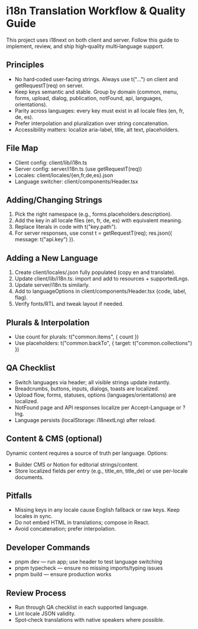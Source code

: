 # i18n Translation Workflow & Quality Guide

This project uses i18next on both client and server. Follow this guide to implement, review, and ship high‑quality multi‑language support.

## Principles

- No hard‑coded user‑facing strings. Always use t("…") on client and getRequestT(req) on server.
- Keep keys semantic and stable. Group by domain (common, menu, forms, upload, dialog, publication, notFound, api, languages, orientations).
- Parity across languages: every key must exist in all locale files (en, fr, de, es).
- Prefer interpolation and pluralization over string concatenation.
- Accessibility matters: localize aria-label, title, alt text, placeholders.

## File Map

- Client config: client/lib/i18n.ts
- Server config: server/i18n.ts (use getRequestT(req))
- Locales: client/locales/{en,fr,de,es}.json
- Language switcher: client/components/Header.tsx

## Adding/Changing Strings

1. Pick the right namespace (e.g., forms.placeholders.description).
2. Add the key in all locale files (en, fr, de, es) with equivalent meaning.
3. Replace literals in code with t("key.path").
4. For server responses, use const t = getRequestT(req); res.json({ message: t("api.key") }).

## Adding a New Language <lang>

1. Create client/locales/<lang>.json fully populated (copy en and translate).
2. Update client/lib/i18n.ts: import and add to resources + supportedLngs.
3. Update server/i18n.ts similarly.
4. Add to languageOptions in client/components/Header.tsx (code, label, flag).
5. Verify fonts/RTL and tweak layout if needed.

## Plurals & Interpolation

- Use count for plurals: t("common.items", { count })
- Use placeholders: t("common.backTo", { target: t("common.collections") })

## QA Checklist

- Switch languages via header; all visible strings update instantly.
- Breadcrumbs, buttons, inputs, dialogs, toasts are localized.
- Upload flow, forms, statuses, options (languages/orientations) are localized.
- NotFound page and API responses localize per Accept-Language or ?lng.
- Language persists (localStorage: i18nextLng) after reload.

## Content & CMS (optional)

Dynamic content requires a source of truth per language. Options:

- Builder CMS or Notion for editorial strings/content.
- Store localized fields per entry (e.g., title_en, title_de) or use per-locale documents.

## Pitfalls

- Missing keys in any locale cause English fallback or raw keys. Keep locales in sync.
- Do not embed HTML in translations; compose in React.
- Avoid concatenation; prefer interpolation.

## Developer Commands

- pnpm dev — run app; use header to test language switching
- pnpm typecheck — ensure no missing imports/typing issues
- pnpm build — ensure production works

## Review Process

- Run through QA checklist in each supported language.
- Lint locale JSON validity.
- Spot‑check translations with native speakers where possible.
